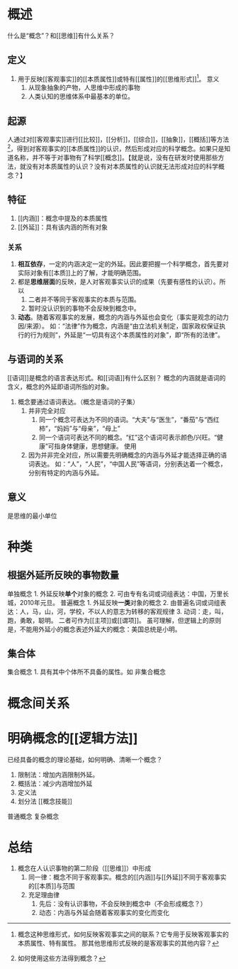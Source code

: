 # 概述
什么是“概念”？和[[思维]]有什么关系？
## 定义
1. 用于反映[[客观事实]]的[[本质属性]]或特有[[属性]]的[[思维形式]][^1]。
意义
	1. 从现象抽象的产物，人思维中形成的事物
	2. 人类认知的思维体系中最基本的单位。
## 起源
人通过对[[客观事实]]进行[[比较]]，[[分析]]，[[综合]]，[[抽象]]，[[概括]]等方法[^2]，得到对客观事实的[[本质属性]]的认识，然后形成对应的科学概念。如果只是知道名称，并不等于对事物有了科学[[概念]]。【就是说，没有在研发时使用那些方法，就没有对本质属性的认识？没有对本质属性的认识就无法形成对应的科学概念？】
## 特征
1. [[内涵]]：概念中提及的本质属性
2. [[外延]]：具有该内涵的所有对象
### 关系
1. **相互依存**，一定的内涵决定一定的外延。因此要把握一个科学概念，首先要对实际对象有[[本质]]上的了解，才能明确范围。
2. 都是**思维层面**的反映，是人对客观事实认识的成果（先要有感性的认识）。所以
	1. 二者并不等同于客观事实的本质与范围。
	2. 暂时没认识到的事物不会反映到概念中。
3. **动态**。随着客观事实的发展，概念的内涵与外延也会变化（事实是观念的动力因/来源）。
如：“法律”作为概念，内涵是“由立法机关制定，国家政权保证执行的行为规则”，外延是“一切具有这个本质属性的对象”，即“所有的法律”。
## 与语词的关系
[[语词]]是概念的语言表达形式。和[[词语]]有什么区别？
概念的内涵就是语词的含义，概念的外延即语词所指的对象。
1. 概念要通过语词表达。（概念是语词的子集）
	1. 并非完全对应
		1. 同一个概念可表达为不同的语词。“大夫”与“医生”，“番茄”与“西红柿”，“妈妈”与“母亲”，“母上”
		2. 同一个语词可表达不同的概念。“红”这个语词可表示颜色/兴旺。“健康”可指身体健康，思想健康。
使用
	1. 因为并非完全对应，所以需要先明确概念的内涵与外延才能选择正确的语词表达。
如：“人”，“人民”，“中国人民”等语词，分别表达着一个概念，分别有特定的内涵与外延。
## 意义
是思维的最小单位
# 种类
## 根据外延所反映的事物数量
单独概念
	1. 外延反映**单个**对象的概念
	2. 可由专有名词或词组表达：中国，万里长城，2010年元旦。
普遍概念
	1. 外延反映**一类**对象的概念
	2. 由普遍名词或词组表达：人，马，山，河，学校，不以人的意志为转移的客观规律
	3. 动词：走，叫，跑，勇敢，聪明。
二者可作为[[主项]]或[[谓项]]。
虽可理解，但逻辑上的原则是，不能用外延小的概念表述外延大的概念：美国总统是小明。
## 集合体
集合概念
	1. 具有其中个体所不具备的属性。如
非集合概念
# 概念间关系
# 明确概念的[[逻辑方法]]
已经具备的概念的理论基础，如何明确、清晰一个概念？
1. 限制法：增加内涵限制外延。
2. 概括法：减少内涵增加外延
3. 定义法
4. 划分法
[[概念技能]] 

普通概念
复杂概念

# 总结
1. 概念在人认识事物的第二阶段（[[思维]]）中形成
	1. 同一律：概念不同于客观事实。概念的[[内涵]]与[[外延]]不同于客观事实的[[本质]]与范围
	2. 充足理由律
		1. 先后：没有认识事物，不会反映到概念中（不会形成概念？）
		2. 动态：内涵与外延会随着客观事实的变化而变化


[^1]: 概念这种思维形式，如何反映客观事实之间的联系？它专用于反映客观事实的本质属性、特有属性。 那其他思维形式反映的是客观事实的其他内容？
[^2]: 如何使用这些方法得到概念？